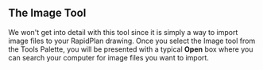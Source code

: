 ## The Image Tool

We won't get into detail with this tool since it is simply a way to import image files to your RapidPlan drawing. Once you select the Image tool from the Tools Palette, you will be presented with a typical **Open** box where you can search your computer for image files you want to import.
